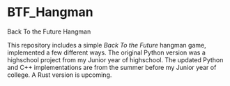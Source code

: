 # BTF_Hangman
Back To the Future Hangman

This repository includes a simple *Back To the Future* hangman game, implemented a few different ways. The original Python version was a highschool project from my Junior year of highschool. The updated Python and C++ implementations are from the summer before my Junior year of college. A Rust version is upcoming.
